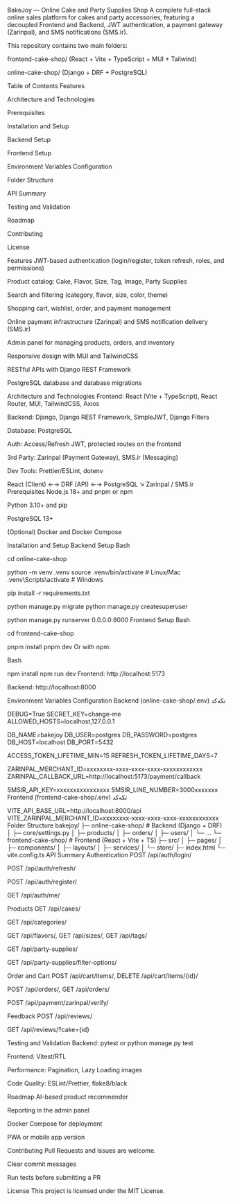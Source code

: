BakeJoy — Online Cake and Party Supplies Shop
A complete full-stack online sales platform for cakes and party accessories, featuring a decoupled Frontend and Backend, JWT authentication, a payment gateway (Zarinpal), and SMS notifications (SMS.ir).

This repository contains two main folders:

frontend-cake-shop/ (React + Vite + TypeScript + MUI + Tailwind)

online-cake-shop/ (Django + DRF + PostgreSQL)

Table of Contents
Features

Architecture and Technologies

Prerequisites

Installation and Setup

Backend Setup

Frontend Setup

Environment Variables Configuration

Folder Structure

API Summary

Testing and Validation

Roadmap

Contributing

License

Features
JWT-based authentication (login/register, token refresh, roles, and permissions)

Product catalog: Cake, Flavor, Size, Tag, Image, Party Supplies

Search and filtering (category, flavor, size, color, theme)

Shopping cart, wishlist, order, and payment management

Online payment infrastructure (Zarinpal) and SMS notification delivery (SMS.ir)

Admin panel for managing products, orders, and inventory

Responsive design with MUI and TailwindCSS

RESTful APIs with Django REST Framework

PostgreSQL database and database migrations

Architecture and Technologies
Frontend: React (Vite + TypeScript), React Router, MUI, TailwindCSS, Axios

Backend: Django, Django REST Framework, SimpleJWT, Django Filters

Database: PostgreSQL

Auth: Access/Refresh JWT, protected routes on the frontend

3rd Party: Zarinpal (Payment Gateway), SMS.ir (Messaging)

Dev Tools: Prettier/ESLint, dotenv

React (Client)  ←→  DRF (API)  ←→  PostgreSQL
                            ↘ Zarinpal / SMS.ir
Prerequisites
Node.js 18+ and pnpm or npm

Python 3.10+ and pip

PostgreSQL 13+

(Optional) Docker and Docker Compose

Installation and Setup
Backend Setup
Bash

cd online-cake-shop

python -m venv .venv
source .venv/bin/activate   # Linux/Mac
.venv\Scripts\activate      # Windows

pip install -r requirements.txt

python manage.py migrate
python manage.py createsuperuser

python manage.py runserver 0.0.0.0:8000
Frontend Setup
Bash

cd frontend-cake-shop

pnpm install
pnpm dev
Or with npm:

Bash

npm install
npm run dev
Frontend: http://localhost:5173

Backend: http://localhost:8000

Environment Variables Configuration
Backend (online-cake-shop/.env)
تکه‌کد

DEBUG=True
SECRET_KEY=change-me
ALLOWED_HOSTS=localhost,127.0.0.1

DB_NAME=bakejoy
DB_USER=postgres
DB_PASSWORD=postgres
DB_HOST=localhost
DB_PORT=5432

ACCESS_TOKEN_LIFETIME_MIN=15
REFRESH_TOKEN_LIFETIME_DAYS=7

ZARINPAL_MERCHANT_ID=xxxxxxxx-xxxx-xxxx-xxxx-xxxxxxxxxxxx
ZARINPAL_CALLBACK_URL=http://localhost:5173/payment/callback

SMSIR_API_KEY=xxxxxxxxxxxxxxxx
SMSIR_LINE_NUMBER=3000xxxxxxx
Frontend (frontend-cake-shop/.env)
تکه‌کد

VITE_API_BASE_URL=http://localhost:8000/api
VITE_ZARINPAL_MERCHANT_ID=xxxxxxxx-xxxx-xxxx-xxxx-xxxxxxxxxxxx
Folder Structure
bakejoy/
├─ online-cake-shop/           # Backend (Django + DRF)
│  ├─ core/settings.py
│  ├─ products/
│  ├─ orders/
│  ├─ users/
│  └─ ...
└─ frontend-cake-shop/         # Frontend (React + Vite + TS)
   ├─ src/
   │  ├─ pages/
   │  ├─ components/
   │  ├─ layouts/
   │  ├─ services/
   │  └─ store/
   ├─ index.html
   └─ vite.config.ts
API Summary
Authentication
POST /api/auth/login/

POST /api/auth/refresh/

POST /api/auth/register/

GET /api/auth/me/

Products
GET /api/cakes/

GET /api/categories/

GET /api/flavors/, GET /api/sizes/, GET /api/tags/

GET /api/party-supplies/

GET /api/party-supplies/filter-options/

Order and Cart
POST /api/cart/items/, DELETE /api/cart/items/{id}/

POST /api/orders/, GET /api/orders/

POST /api/payment/zarinpal/verify/

Feedback
POST /api/reviews/

GET /api/reviews/?cake={id}

Testing and Validation
Backend: pytest or python manage.py test

Frontend: Vitest/RTL

Performance: Pagination, Lazy Loading images

Code Quality: ESLint/Prettier, flake8/black

Roadmap
AI-based product recommender

Reporting in the admin panel

Docker Compose for deployment

PWA or mobile app version

Contributing
Pull Requests and Issues are welcome.

Clear commit messages

Run tests before submitting a PR

License
This project is licensed under the MIT License.
